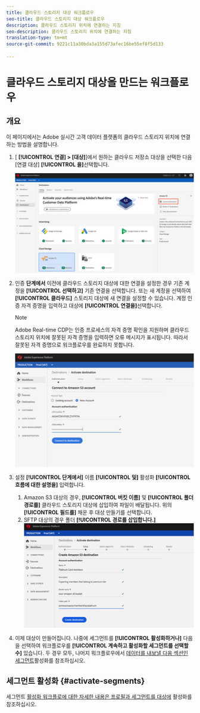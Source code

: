 ```yaml
---
title: 클라우드 스토리지 대상 워크플로우
seo-title: 클라우드 스토리지 대상 워크플로우
description: 클라우드 스토리지 위치에 연결하는 지침
seo-description: 클라우드 스토리지 위치에 연결하는 지침
translation-type: tm+mt
source-git-commit: 9221c11a30bda3a155d73afec16be55ef8f5d133

---
```



# 클라우드 스토리지 대상을 만드는 워크플로우

## 개요

이 페이지에서는 Adobe 실시간 고객 데이터 플랫폼의 클라우드 스토리지 위치에 연결하는 방법을 설명합니다.

1. [ **[!UICONTROL 연결] > [대상]**]에서 원하는 클라우드 저장소 대상을 선택한 다음 [연결 대상] **[!UICONTROL 을]**&#x200B;선택합니다.

   ![클라우드 스토리지 대상에 연결](/help/rtcdp/destinations/assets/connect-cloud-destination.png)

2. 인증 **단계에서** 이전에 클라우드 스토리지 대상에 대한 연결을 설정한 경우 기존 계정을 **[!UICONTROL 선택하고]** 기존 연결을 선택합니다. 또는 새 계정을 선택하여 **[!UICONTROL 클라우드]** 스토리지 대상에 새 연결을 설정할 수 있습니다. 계정 인증 자격 증명을 입력하고 대상에 **[!UICONTROL 연결을]**&#x200B;선택합니다.

   >[!NOTE]
   >
   >Adobe Real-time CDP는 인증 프로세스의 자격 증명 확인을 지원하며 클라우드 스토리지 위치에 잘못된 자격 증명을 입력하면 오류 메시지가 표시됩니다. 따라서 잘못된 자격 증명으로 워크플로우를 완료하지 못합니다.

   ![클라우드 스토리지 대상에 연결 - 인증 단계](/help/rtcdp/destinations/assets/cloud-destinations-authentication-step.png)

3. 설정 **[!UICONTROL 단계에서]** 이름 **[!UICONTROL 및]** 활성화 **[!UICONTROL 흐름에 대한 설명을]** 입력합니다.
   1. Amazon S3 대상의 경우, **[!UICONTROL 버킷 이름]** 및 **[!UICONTROL 폴더 경로를]** 클라우드 스토리지 대상에 삽입하여 파일이 배달됩니다. 위의 **[!UICONTROL 필드를]** 채운 후 대상 만들기를 선택합니다.
   2. SFTP 대상의 경우 폴더 **[!UICONTROL 경로를 삽입합니다.]**
   ![클라우드 스토리지 대상에 연결 - 인증 단계](/help/rtcdp/destinations/assets/cloud-destinations-setup-step.png)

4. 이제 대상이 만들어집니다. 나중에 세그먼트를 **[!UICONTROL 활성화하거나]** 다음을 선택하여 워크플로우를 **[!UICONTROL 계속하고 활성화할 세그먼트를 선택할 수]** 있습니다. 두 경우 모두, 나머지 워크플로우에서 [데이터를 내보낼 다음 섹션인 세그먼트](#activate-segments)활성화를 참조하십시오.

## 세그먼트 활성화 {#activate-segments}

세그먼트 [활성화 워크플로에 대한 자세한 내용은 프로필과 세그먼트를 대상에](/help/rtcdp/destinations/activate-destinations.md) 활성화를 참조하십시오.
